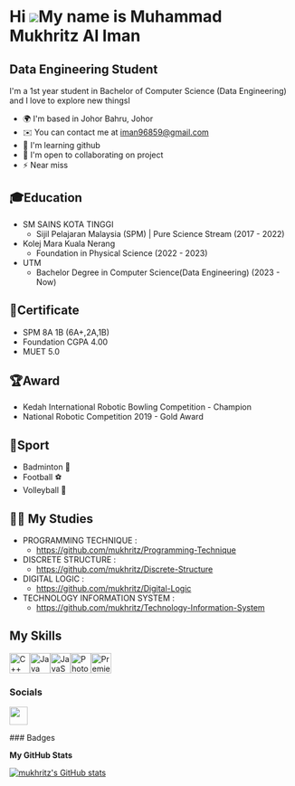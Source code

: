 Hi ![](https://user-images.githubusercontent.com/18350557/176309783-0785949b-9127-417c-8b55-ab5a4333674e.gif)My name is Muhammad Mukhritz Al Iman
=================================================================================================================================================

Data Engineering Student
------------------------

I'm a 1st year student in Bachelor of Computer Science (Data Engineering) and I love to explore new thingsI

* 🌍  I'm based in Johor Bahru, Johor
* ✉️  You can contact me at [iman96859@gmail.com](mailto:iman96859@gmail.com)
* 🧠  I'm learning github
* 🤝  I'm open to collaborating on project
* ⚡  Near miss 

🎓Education
------------------------
* SM SAINS KOTA TINGGI
  - Sijil Pelajaran Malaysia (SPM) | Pure Science Stream (2017 - 2022)
* Kolej Mara Kuala Nerang
  - Foundation in Physical Science (2022 - 2023)
* UTM
  - Bachelor Degree in Computer Science(Data Engineering) (2023 - Now)

📑Certificate
------------------------
- SPM 8A 1B (6A+,2A,1B)
- Foundation CGPA 4.00
- MUET 5.0

🏆Award
------------------------
- Kedah International Robotic Bowling Competition - Champion
- National Robotic Competition 2019 - Gold Award

🥇Sport
------------------------
- Badminton 🏸
- Football ⚽️
- Volleyball 🏐
  
👨‍🎓 My Studies 
------------------------
* PROGRAMMING TECHNIQUE :
  - https://github.com/mukhritz/Programming-Technique
* DISCRETE STRUCTURE :
  - https://github.com/mukhritz/Discrete-Structure
* DIGITAL LOGIC :
  - https://github.com/mukhritz/Digital-Logic
* TECHNOLOGY INFORMATION SYSTEM :
  - https://github.com/mukhritz/Technology-Information-System

My Skills
------------------------

<p align="left">
<a href="https://docs.microsoft.com/en-us/cpp/?view=msvc-170" target="_blank" rel="noreferrer"><img src="https://raw.githubusercontent.com/danielcranney/readme-generator/main/public/icons/skills/cplusplus-colored.svg" width="36" height="36" alt="C++" /></a><a href="https://www.oracle.com/java/" target="_blank" rel="noreferrer"><img src="https://raw.githubusercontent.com/danielcranney/readme-generator/main/public/icons/skills/java-colored.svg" width="36" height="36" alt="Java" /></a><a href="https://developer.mozilla.org/en-US/docs/Web/JavaScript" target="_blank" rel="noreferrer"><img src="https://raw.githubusercontent.com/danielcranney/readme-generator/main/public/icons/skills/javascript-colored.svg" width="36" height="36" alt="JavaScript" /></a><a href="https://www.adobe.com/uk/products/photoshop.html" target="_blank" rel="noreferrer"><img src="https://raw.githubusercontent.com/danielcranney/readme-generator/main/public/icons/skills/photoshop-colored.svg" width="36" height="36" alt="Photoshop" /></a><a href="https://www.adobe.com/uk/products/premiere.html" target="_blank" rel="noreferrer"><img src="https://raw.githubusercontent.com/danielcranney/readme-generator/main/public/icons/skills/premierepro-colored.svg" width="36" height="36" alt="Premiere Pro" /></a>
</p>

### Socials

<p align="left"> <a href="https://www.github.com/mukhritz" target="_blank" rel="noreferrer"> <picture> <source media="(prefers-color-scheme: dark)" srcset="https://raw.githubusercontent.com/danielcranney/readme-generator/main/public/icons/socials/github-dark.svg" /> <source media="(prefers-color-scheme: light)" srcset="https://raw.githubusercontent.com/danielcranney/readme-generator/main/public/icons/socials/github.svg" /> <img src="https://raw.githubusercontent.com/danielcranney/readme-generator/main/public/icons/socials/github.svg" width="32" height="32" /> </picture> </a></p>
### Badges

<b>My GitHub Stats</b>

<a href="http://www.github.com/mukhritz"><img src="https://github-readme-stats.vercel.app/api?username=mukhritz&show_icons=true&hide=&count_private=true&title_color=0891b2&text_color=ffffff&icon_color=0891b2&bg_color=1c1917&hide_border=true&show_icons=true" alt="mukhritz's GitHub stats" /></a>
